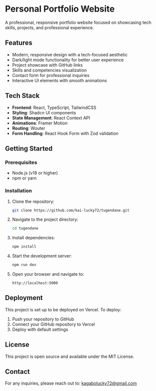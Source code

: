 # Personal Portfolio Website

A professional, responsive portfolio website focused on showcasing tech skills, projects, and professional experience.

## Features

- Modern, responsive design with a tech-focused aesthetic
- Dark/light mode functionality for better user experience
- Project showcase with GitHub links
- Skills and competencies visualization
- Contact form for professional inquiries
- Interactive UI elements with smooth animations

## Tech Stack

- **Frontend**: React, TypeScript, TailwindCSS
- **Styling**: Shadcn UI components
- **State Management**: React Context API
- **Animations**: Framer Motion
- **Routing**: Wouter
- **Form Handling**: React Hook Form with Zod validation

## Getting Started

### Prerequisites

- Node.js (v18 or higher)
- npm or yarn

### Installation

1. Clone the repository:
   ```bash
   git clone https://github.com/kai-lucky72/tugendane.git
   ```

2. Navigate to the project directory:
   ```bash
   cd tugendane
   ```

3. Install dependencies:
   ```bash
   npm install
   ```

4. Start the development server:
   ```bash
   npm run dev
   ```

5. Open your browser and navigate to:
   ```
   http://localhost:5000
   ```

## Deployment

This project is set up to be deployed on Vercel. To deploy:

1. Push your repository to GitHub
2. Connect your GitHub repository to Vercel
3. Deploy with default settings

## License

This project is open source and available under the MIT License.

## Contact

For any inquiries, please reach out to: kagabolucky72@gmail.com